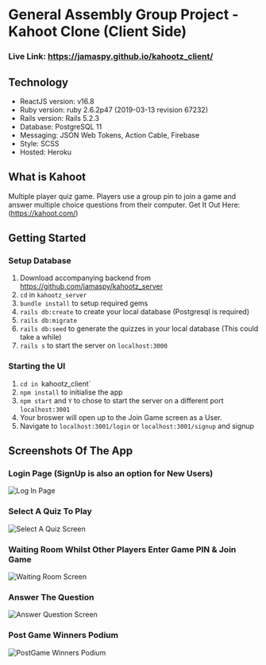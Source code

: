 # General Assembly Group Project - Kahoot Clone (Client Side)

### Live Link: https://jamaspy.github.io/kahootz_client/

## Technology
* ReactJS version: v16.8
* Ruby version: ruby 2.6.2p47 (2019-03-13 revision 67232)
* Rails version: Rails 5.2.3
* Database: PostgreSQL 11
* Messaging: JSON Web Tokens, Action Cable, Firebase
* Style: SCSS
* Hosted: Heroku


## What is Kahoot
Multiple player quiz game. Players use a group pin to join a game and answer multiple choice questions from their computer.
Get It Out Here: (https://kahoot.com/)

## Getting Started

### Setup Database
1. Download accompanying backend from https://github.com/jamaspy/kahootz_server
2. `cd` in `kahootz_server`
3. `bundle install` to setup required gems
4. `rails db:create` to create your local database (Postgresql is required)
5. `rails db:migrate` 
6. `rails db:seed` to generate the quizzes in your local database (This could take a while)
7. `rails s` to start the server on `localhost:3000`

### Starting the UI 
1. `cd in `kahootz_client`
2. `npm install` to initialise the app
3. `npm start` and `Y` to chose to start the server on a different port `localhost:3001`
4. Your broswer will open up to the Join Game screen as a User. 
5. Navigate to `localhost:3001/login` or `localhost:3001/signup` and signup

## Screenshots Of The App

### Login Page (SignUp is also an option for New Users)
![Log In Page](https://github.com/jamaspy/kahootz_client/blob/master/README_screenshots/login.png)
### Select A Quiz To Play 
![Select A Quiz Screen](https://github.com/jamaspy/kahootz_client/blob/master/README_screenshots/selectquiz.png)
### Waiting Room Whilst Other Players Enter Game PIN & Join Game
![Waiting Room Screen](https://github.com/jamaspy/kahootz_client/blob/master/README_screenshots/waitingroom.png)
### Answer The Question 
![Answer Question Screen](https://github.com/jamaspy/kahootz_client/blob/master/README_screenshots/answerquestion.png)
### Post Game Winners Podium
![PostGame Winners Podium](https://github.com/jamaspy/kahootz_client/blob/master/README_screenshots/podium.png)



